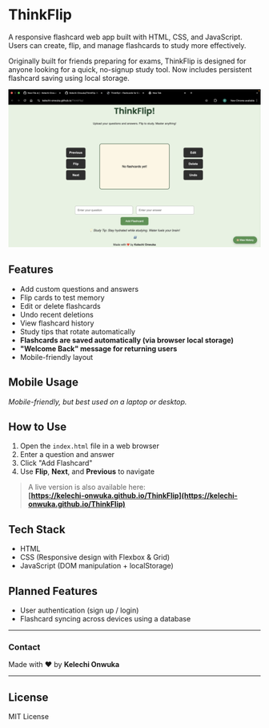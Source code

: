 # ThinkFlip

A responsive flashcard web app built with HTML, CSS, and JavaScript. Users can create, flip, and manage flashcards to study more effectively.

Originally built for friends preparing for exams, ThinkFlip is designed for anyone looking for a quick, no-signup study tool. Now includes persistent flashcard saving using local storage.

![ThinkFlip Screenshot](screenshot.png)

## Features

- Add custom questions and answers
- Flip cards to test memory
- Edit or delete flashcards
- Undo recent deletions
- View flashcard history
- Study tips that rotate automatically
- **Flashcards are saved automatically (via browser local storage)**
- **"Welcome Back" message for returning users**
- Mobile-friendly layout

## Mobile Usage
*Mobile-friendly, but best used on a laptop or desktop.*

## How to Use

1. Open the `index.html` file in a web browser
2. Enter a question and answer
3. Click "Add Flashcard"
4. Use **Flip**, **Next**, and **Previous** to navigate

> A live version is also available here:  
> **[https://kelechi-onwuka.github.io/ThinkFlip](https://kelechi-onwuka.github.io/ThinkFlip)**

## Tech Stack

- HTML
- CSS (Responsive design with Flexbox & Grid)
- JavaScript (DOM manipulation + localStorage)

## Planned Features

- User authentication (sign up / login)
- Flashcard syncing across devices using a database

---

### Contact

Made with ❤️ by **Kelechi Onwuka**

---

## License

MIT License
